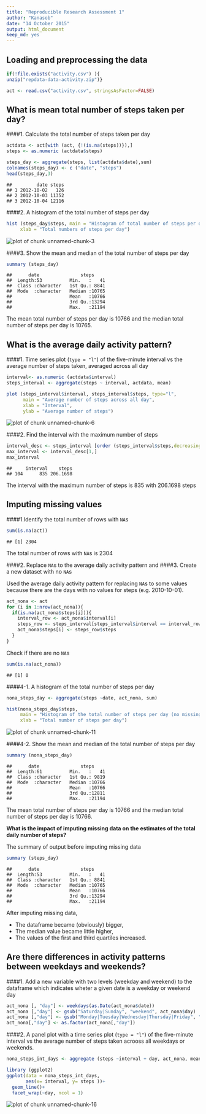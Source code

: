 ```yaml
---
title: "Reproducible Research Assessment 1"
author: "Kanasob"
date: "14 October 2015"
output: html_document
keep_md: yes
---
```


## Loading and preprocessing the data


```r
if(!file.exists("activity.csv") ){
unzip("repdata-data-activity.zip")}  

act <- read.csv("activity.csv", stringsAsFactor=FALSE) 
```


## What is mean total number of steps taken per day?

####1. Calculate the total number of steps taken per day


```r
actdata <- act[with (act, {!(is.na(steps))}),]
steps <- as.numeric (actdata$steps)

steps_day <- aggregate(steps, list(actdata$date),sum)
colnames(steps_day) <- c ("date", "steps")
head(steps_day,3)
```

```
##         date steps
## 1 2012-10-02   126
## 2 2012-10-03 11352
## 3 2012-10-04 12116
```

####2. A histogram of the total number of steps per day


```r
hist (steps_day$steps, main = "Histogram of total number of steps per day", 
     xlab = "Total numbers of steps per day") 
```

![plot of chunk unnamed-chunk-3](figure/unnamed-chunk-3-1.png) 

####3. Show the mean and median of the total number of steps per day


```r
summary (steps_day) 
```

```
##      date               steps      
##  Length:53          Min.   :   41  
##  Class :character   1st Qu.: 8841  
##  Mode  :character   Median :10765  
##                     Mean   :10766  
##                     3rd Qu.:13294  
##                     Max.   :21194
```
The mean total number of steps per day is 10766 and the median total number of steps per day is 10765.  

## What is the average daily activity pattern?

####1. Time series plot (`type = "l"`) of the five-minute interval vs the average number of steps taken, averaged across all day


```r
interval<- as.numeric (actdata$interval)
steps_interval <- aggregate(steps ~ interval, actdata, mean) 
```


```r
plot (steps_interval$interval, steps_interval$steps, type="l", 
      main = "Average number of steps across all day", 
      xlab = "Interval", 
      ylab = "Average number of steps") 
```

![plot of chunk unnamed-chunk-6](figure/unnamed-chunk-6-1.png) 

####2. Find the interval with the maximum number of steps


```r
interval_desc <- steps_interval [order (steps_interval$steps,decreasing = TRUE),] 
max_interval <- interval_desc[1,] 
max_interval
```

```
##     interval    steps
## 104      835 206.1698
```

The interval with the maximum number of steps is 835 with 206.1698 steps

## Imputing missing values

####1.Identify the total number of rows with `NA`s


```r
sum(is.na(act))
```

```
## [1] 2304
```
The total number of rows with `NA`s is 2304

####2. Replace `NA`s to the average daily activity pattern and
####3. Create a new dataset with no `NA`s 

Used the average daily activity pattern for replacing `NA`s to some values because there are the days with no values for steps (e.g. 2010-10-01).


```r
act_nona <- act
for (i in 1:nrow(act_nona)){
  if(is.na(act_nona$steps[i])){
    interval_row <- act_nona$interval[i]
    steps_row <- steps_interval[steps_interval$interval == interval_row,]
    act_nona$steps[i] <- steps_row$steps
  }
}
```

Check if there are no `NA`s 

```r
sum(is.na(act_nona))
```

```
## [1] 0
```

####4-1. A histogram of the total number of steps per day 


```r
nona_steps_day <- aggregate(steps ~date, act_nona, sum)

hist(nona_steps_day$steps, 
     main = "Histogram of the total number of steps per day (no missing data)", 
     xlab = "Total number of steps per day")
```

![plot of chunk unnamed-chunk-11](figure/unnamed-chunk-11-1.png) 

####4-2. Show the mean and median of the total number of steps per day


```r
summary (nona_steps_day)
```

```
##      date               steps      
##  Length:61          Min.   :   41  
##  Class :character   1st Qu.: 9819  
##  Mode  :character   Median :10766  
##                     Mean   :10766  
##                     3rd Qu.:12811  
##                     Max.   :21194
```

The mean total number of steps per day is 10766 and the median total number of steps per day is 10766.  

**What is the impact of imputing missing data on the estimates of the total daily number of steps?**

The summary of output before imputing missing data

```r
summary (steps_day) 
```

```
##      date               steps      
##  Length:53          Min.   :   41  
##  Class :character   1st Qu.: 8841  
##  Mode  :character   Median :10765  
##                     Mean   :10766  
##                     3rd Qu.:13294  
##                     Max.   :21194
```

After imputing missing data, 

+ The dataframe became (obviously) bigger,  
+ The median value became little higher, 
+ The values of the first and third quartiles increased.

## Are there differences in activity patterns between weekdays and weekends?

####1. Add a new variable with two levels (weekday and weekend) to the dataframe which indicates wheter a given date is a weekday or weekend day


```r
act_nona [, "day"] <- weekdays(as.Date(act_nona$date))
act_nona [,"day"] <- gsub("Saturday|Sunday", "weekend", act_nona$day)
act_nona [,"day"] <- gsub("Monday|Tuesday|Wednesday|Thursday|Friday", "weekday", act_nona$day)
act_nona[,"day"] <- as.factor(act_nona[,"day"])
```

####2. A panel plot with a time series plot (`type = "l"`) of the five-minute interval vs the average number of steps taken acrooss all weekdays or weekends.


```r
nona_steps_int_days <- aggregate (steps ~interval + day, act_nona, mean)
```


```r
library (ggplot2)
ggplot(data = nona_steps_int_days, 
       aes(x= interval, y= steps ))+
  geom_line()+
  facet_wrap(~day, ncol = 1)
```

![plot of chunk unnamed-chunk-16](figure/unnamed-chunk-16-1.png) 
